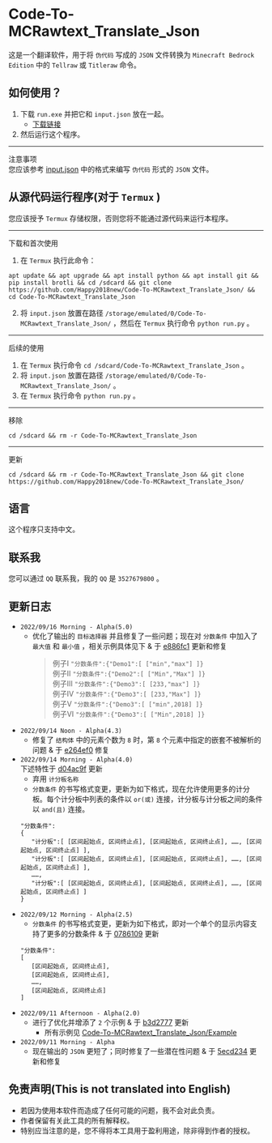 # Code-To-MCRawtext_Translate_Json
这是一个翻译软件，用于将 `伪代码` 写成的 `JSON` 文件转换为 `Minecraft Bedrock Edition` 中的 `Tellraw`
或 `Titleraw` 命令。

## 如何使用？
1. 下载 `run.exe` 并把它和 `input.json` 放在一起。
   - [下载链接](https://github.com/Happy2018new/Code-To-MCRawtext_Translate_Json/raw/main/run.exe)
2. 然后运行这个程序。
***
注意事项<br>
您应该参考 [input.json](https://github.com/Happy2018new/Code-To-MCRawtext_Translate_Json/blob/main/Example/Example%20-%201/input.json.py) 中的格式来编写 `伪代码` 形式的 `JSON` 文件。

## 从源代码运行程序(对于 `Termux` )
您应该授予 `Termux` 存储权限，否则您将不能通过源代码来运行本程序。
***
下载和首次使用
1. 在 `Termux` 执行此命令：
```
apt update && apt upgrade && apt install python && apt install git && pip install brotli && cd /sdcard && git clone https://github.com/Happy2018new/Code-To-MCRawtext_Translate_Json/ && cd Code-To-MCRawtext_Translate_Json
```
2. 将 `input.json` 放置在路径 `/storage/emulated/0/Code-To-MCRawtext_Translate_Json/` ，然后在 `Termux` 执行命令 `python run.py` 。
***
后续的使用
1. 在 `Termux` 执行命令 `cd /sdcard/Code-To-MCRawtext_Translate_Json` 。
2. 将 `input.json` 放置在路径 `/storage/emulated/0/Code-To-MCRawtext_Translate_Json/` 。
3. 在 `Termux` 执行命令 `python run.py` 。
***
移除
```
cd /sdcard && rm -r Code-To-MCRawtext_Translate_Json
```
***
更新
```
cd /sdcard && rm -r Code-To-MCRawtext_Translate_Json && git clone https://github.com/Happy2018new/Code-To-MCRawtext_Translate_Json/
```
## 语言
这个程序只支持中文。

## 联系我
您可以通过 `QQ` 联系我，我的 `QQ` 是 `3527679800` 。

## 更新日志
   - `2022/09/16 Morning - Alpha(5.0)`
      - 优化了输出的 `目标选择器` 并且修复了一些问题；现在对 `分数条件` 中加入了 `最大值` 和 `最小值` ，相关示例具体见下 & 于 [e886fc1](https://github.com/Happy2018new/Code-To-MCRawtext_Translate_Json/commit/e886fc11ee29e86337ca8838fbd9e68a530f0be9) 更新和修复
         > 例子Ⅰ `"分数条件":{"Demo1":[ ["min","max"] ]}`<br>
         > 例子Ⅱ `"分数条件":{"Demo2":[ ["Min","Max"] ]}`<br>
         > 例子Ⅲ `"分数条件":{"Demo3":[ [233,"max"] ]}`<br>
         > 例子Ⅳ `"分数条件":{"Demo3":[ [233,"Max"] ]}`<br>
         > 例子Ⅴ `"分数条件":{"Demo3":[ ["min",2018] ]}`<br>
         > 例子Ⅵ `"分数条件":{"Demo3":[ ["Min",2018] ]}`
   - `2022/09/14 Noon - Alpha(4.3)`
      - 修复了 `结构体` 中的元素个数为 `8` 时，第 `8` 个元素中指定的嵌套不被解析的问题 & 于 [e264ef0](https://github.com/Happy2018new/Code-To-MCRawtext_Translate_Json/commit/e264ef0271cd69691ecbf962324ecfe765447d39) 修复
   - `2022/09/14 Morning - Alpha(4.0)`<br>
   下述特性于 [d04ac9f](https://github.com/Happy2018new/Code-To-MCRawtext_Translate_Json/commit/d04ac9f095ae3168bea082865d378b31a24898a3) 更新
      - 弃用 `计分板名称`
      - `分数条件` 的书写格式变更，更新为如下格式，现在允许使用更多的计分板。每个计分板中列表的条件以 `or(或)` 连接，计分板与计分板之间的条件以 `and(且)` 连接。
      ```
      "分数条件":
      {
         "计分板":[ [区间起始点, 区间终止点], [区间起始点, 区间终止点], ……, [区间起始点, 区间终止点] ],
         "计分板":[ [区间起始点, 区间终止点], [区间起始点, 区间终止点], ……, [区间起始点, 区间终止点] ],
         ……,
         "计分板":[ [区间起始点, 区间终止点], [区间起始点, 区间终止点], ……, [区间起始点, 区间终止点] ]
      }
      ```
   - `2022/09/12 Morning - Alpha(2.5)`
      - `分数条件` 的书写格式变更，更新为如下格式，即对一个单个的显示内容支持了更多的分数条件 & 于 [0786109](https://github.com/Happy2018new/Code-To-MCRawtext_Translate_Json/commit/07861093026272c99d15f92f70e458d72bd692dc) 更新
      ```
      "分数条件":
      [
         [区间起始点, 区间终止点],
         [区间起始点, 区间终止点],
         ……,
         [区间起始点, 区间终止点]
      ]
      ```
   - `2022/09/11 Afternoon - Alpha(2.0)`
      - 进行了优化并增添了 `2` 个示例 & 于 [b3d2777](https://github.com/Happy2018new/Code-To-MCRawtext_Translate_Json/commit/b3d2777d0cfbdac5efcfcc619e74c02e56d3830a) 更新
         - 所有示例见 [Code-To-MCRawtext_Translate_Json/Example](https://github.com/Happy2018new/Code-To-MCRawtext_Translate_Json/tree/main/Example)
   - `2022/09/11 Morning - Alpha`
      - 现在输出的 `JSON` 更短了；同时修复了一些潜在性问题 & 于 [5ecd234](https://github.com/Happy2018new/Code-To-MCRawtext_Translate_Json/commit/5ecd2348703d42efab5de08afb1c76612ebce9be) 更新和修复

## 免责声明(This is not translated into English)
- 若因为使用本软件而造成了任何可能的问题，我不会对此负责。 
- 作者保留有关此工具的所有解释权。
- 特别应当注意的是，您不得将本工具用于盈利用途，除非得到作者的授权。
